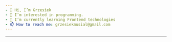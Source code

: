 ```yaml
---
- 👋 Hi, I’m Grzesiek
- 👀 I’m interested in programming.
- 🌱 I’m currently learning Frontend technologies
- 📫 How to reach me: grzesiekmusial@gmail.com
---
```

---
<!---
GrzesiekMusial/GrzesiekMusial is a ✨ special ✨ repository because its `README.md` (this file) appears on your GitHub profile.
You can click the Preview link to take a look at your changes.
--->
